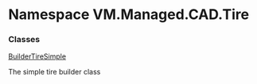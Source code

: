 # Namespace VM.Managed.CAD.Tire

### Classes

 [BuilderTireSimple](VM.Managed.CAD.Tire.BuilderTireSimple.md)

The simple tire builder class


